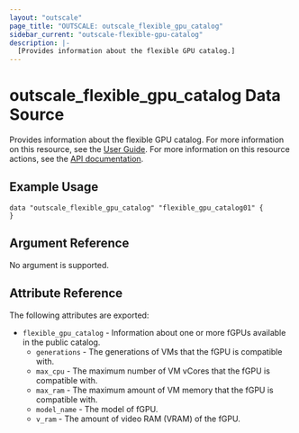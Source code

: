 ```yaml
---
layout: "outscale"
page_title: "OUTSCALE: outscale_flexible_gpu_catalog"
sidebar_current: "outscale-flexible-gpu-catalog"
description: |-
  [Provides information about the flexible GPU catalog.]
---
```


# outscale_flexible_gpu_catalog Data Source

Provides information about the flexible GPU catalog.
For more information on this resource, see the [User Guide](https://wiki.outscale.net/display/EN/About+Flexible+GPUs).
For more information on this resource actions, see the [API documentation](https://docs.outscale.com/api#readflexiblegpucatalog).

## Example Usage

```hcl
data "outscale_flexible_gpu_catalog" "flexible_gpu_catalog01" {
}
```

## Argument Reference

No argument is supported.

## Attribute Reference

The following attributes are exported:

* `flexible_gpu_catalog` - Information about one or more fGPUs available in the public catalog.
    * `generations` - The generations of VMs that the fGPU is compatible with.
    * `max_cpu` - The maximum number of VM vCores that the fGPU is compatible with.
    * `max_ram` - The maximum amount of VM memory that the fGPU is compatible with.
    * `model_name` - The model of fGPU.
    * `v_ram` - The amount of video RAM (VRAM) of the fGPU.
